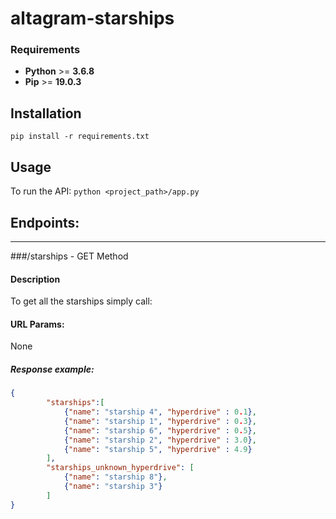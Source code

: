 # altagram-starships

### Requirements
- **Python** >= **3.6.8**
- **Pip** >= **19.0.3**

## Installation

``pip install -r requirements.txt``

## Usage 

To run the API:
``
python <project_path>/app.py
``

## Endpoints: 
----
###/starships - GET Method

#### Description
To get all the starships simply call:

#### URL Params:
None

##### Response example:

```json
{
        "starships":[
            {"name": "starship 4", "hyperdrive" : 0.1},
            {"name": "starship 1", "hyperdrive" : 0.3},
            {"name": "starship 6", "hyperdrive" : 0.5},
            {"name": "starship 2", "hyperdrive" : 3.0},
            {"name": "starship 5", "hyperdrive" : 4.9}
        ],
        "starships_unknown_hyperdrive": [
            {"name": "starship 8"},
            {"name": "starship 3"} 
        ]
}
```
